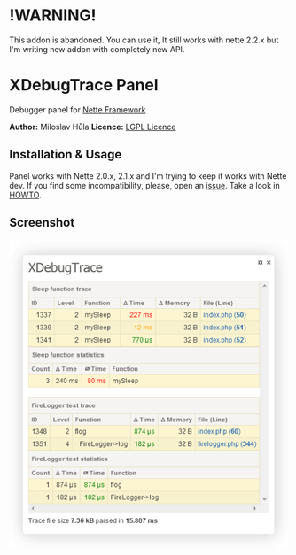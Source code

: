 !WARNING!
=========
This addon is abandoned. You can use it, It still works with nette 2.2.x but I'm writing new addon with completely new API.

XDebugTrace Panel
=================
Debugger panel for [Nette Framework](http://nette.org)

**Author:** Miloslav Hůla
**Licence:** [LGPL Licence](http://www.gnu.org/licenses/lgpl.html)


Installation & Usage
--------------------
Panel works with Nette 2.0.x, 2.1.x and I'm trying to keep it works with Nette dev. If you find some incompatibility, please, open an [issue](https://github.com/milo/XDebugTracePanel/issues).
Take a look in [HOWTO](https://github.com/milo/XDebugTracePanel/blob/master/HOWTO.md).


Screenshot
----------
![Panel screenshot](https://github.com/milo/XDebugTracePanel/raw/master/screenshot.png)

